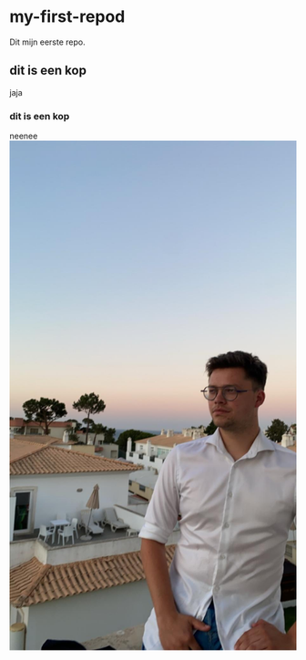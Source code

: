 # my-first-repod

Dit mijn eerste repo.

## dit is een kop
jaja
### dit is een kop 
neenee
![profiel foto](profielfoto.jpg)
